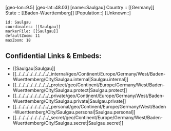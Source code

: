 ﻿---
location: [48.03,9.5] 
mapzoom: [7,12] 
mapmarker: city 
type: City
tags:
- geo/City


SpocWebEntityId: 33974
isDeleted: false
confidential: public

---
[geo-lon::9.5] 
[geo-lat::48.03] 
[name::Saulgau] 
Country :: [[Germany]]  
State :: [[Baden-Wuerttemberg]] 
[Population::] 
[Unknown::] 


```leaflet
id: Saulgau
coordinates: [[Saulgau]] 
markerFile: [[Saulgau]] 
defaultZoom: 11 
maxZoom: 18
```


## Confidential Links & Embeds: 
- [[Saulgau|Saulgau]]  
- [[../../../../../../../../_internal/geo/Continent/Europe/Germany/West/Baden-Wuerttemberg/City/Saulgau.internal|Saulgau.internal]] 
- [[../../../../../../../../_protect/geo/Continent/Europe/Germany/West/Baden-Wuerttemberg/City/Saulgau.protect|Saulgau.protect]] 
- [[../../../../../../../../_private/geo/Continent/Europe/Germany/West/Baden-Wuerttemberg/City/Saulgau.private|Saulgau.private]] 
- [[../../../../../../../../_personal/geo/Continent/Europe/Germany/West/Baden-Wuerttemberg/City/Saulgau.personal|Saulgau.personal]] 
- [[../../../../../../../../_secret/geo/Continent/Europe/Germany/West/Baden-Wuerttemberg/City/Saulgau.secret|Saulgau.secret]] 
